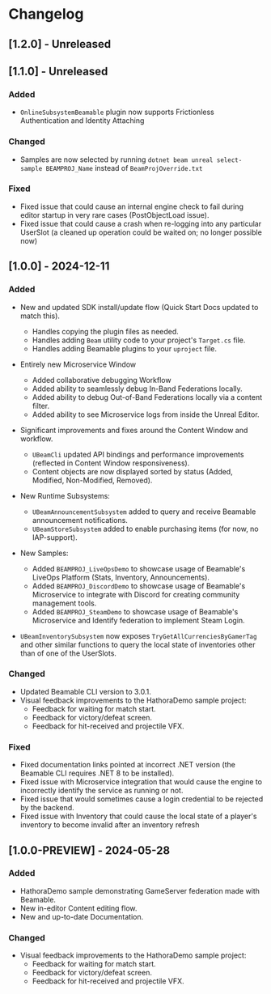 # Changelog

## [1.2.0] - Unreleased

## [1.1.0] - Unreleased

### Added
- `OnlineSubsystemBeamable` plugin now supports Frictionless Authentication and Identity Attaching 

### Changed
- Samples are now selected by running `dotnet beam unreal select-sample BEAMPROJ_Name` instead of `BeamProjOverride.txt`

### Fixed
- Fixed issue that could cause an internal engine check to fail during editor startup in very rare cases (PostObjectLoad issue).
- Fixed issue that could cause a crash when re-logging into any particular UserSlot (a cleaned up operation could be waited on; no longer possible now)

## [1.0.0] - 2024-12-11

### Added
- New and updated SDK install/update flow (Quick Start Docs updated to match this).
  - Handles copying the plugin files as needed.
  - Handles adding `Beam` utility code to your project's `Target.cs` file.
  - Handles adding Beamable plugins to your `uproject` file.
  
- Entirely new Microservice Window
  - Added collaborative debugging Workflow
  - Added ability to seamlessly debug In-Band Federations locally.
  - Added ability to debug Out-of-Band Federations locally via a content filter.
  - Added ability to see Microservice logs from inside the Unreal Editor.  

- Significant improvements and fixes around the Content Window and workflow.
  - `UBeamCli` updated API bindings and performance improvements (reflected in Content Window responsiveness).
  - Content objects are now displayed sorted by status (Added, Modified, Non-Modified, Removed).

- New Runtime Subsystems:
  - `UBeamAnnouncementSubsystem` added to query and receive Beamable announcement notifications.
  - `UBeamStoreSubsystem` added to enable purchasing items (for now, no IAP-support).

- New Samples:
  - Added `BEAMPROJ_LiveOpsDemo` to showcase usage of Beamable's LiveOps Platform (Stats, Inventory, Announcements).
  - Added `BEAMPROJ_DiscordDemo` to showcase usage of Beamable's Microservice to integrate with Discord for creating community management tools.
  - Added `BEAMPROJ_SteamDemo` to showcase usage of Beamable's Microservice and Identify federation to implement Steam Login.

- `UBeamInventorySubsystem` now exposes `TryGetAllCurrenciesByGamerTag` and other similar functions to query the local state of inventories other than of one of the UserSlots.

### Changed
- Updated Beamable CLI version to 3.0.1.
- Visual feedback improvements to the HathoraDemo sample project:
  - Feedback for waiting for match start.
  - Feedback for victory/defeat screen.
  - Feedback for hit-received and projectile VFX.
  
### Fixed
- Fixed documentation links pointed at incorrect .NET version (the Beamable CLI requires .NET 8 to be installed).
- Fixed issue with Microservice integration that would cause the engine to incorrectly identify the service as running or not.
- Fixed issue that would sometimes cause a login credential to be rejected by the backend.
- Fixed issue with Inventory that could cause the local state of a player's inventory to become invalid after an inventory refresh

## [1.0.0-PREVIEW] - 2024-05-28

### Added

- HathoraDemo sample demonstrating GameServer federation made with Beamable.
- New in-editor Content editing flow.
- New and up-to-date Documentation.

### Changed

- Visual feedback improvements to the HathoraDemo sample project:
  - Feedback for waiting for match start.
  - Feedback for victory/defeat screen.
  - Feedback for hit-received and projectile VFX.
